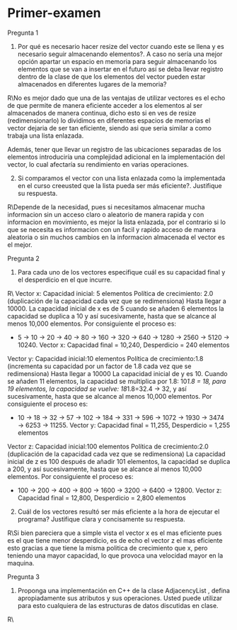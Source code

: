 # Primer-examen
Pregunta 1
1. Por qué es necesario hacer resize del vector cuando este se llena y es necesario seguir almacenando elementos?. A caso no sería una mejor opción apartar un espacio en memoria para seguir almacenando los elementos que se van a insertar en el futuro así se deba llevar registro dentro de la clase de que los elementos del vector pueden estar almacenados en diferentes lugares de la memoria?

R\\No es mejor dado que una de las ventajas de utilizar vectores es el echo de que permite de manera eficiente acceder a los elementos al ser almacenados de manera continua, dicho esto si en ves de resize (redimensionarlo) lo dividimos en diferentes espacios de memorias el vector dejaria de ser tan eficiente, siendo asi que seria similar a como trabaja una lista enlazada.

Además, tener que llevar un registro de las ubicaciones separadas de los elementos introduciría una complejidad adicional en la implementación del vector, lo cual afectaría su rendimiento en varias operaciones.

2. Si comparamos el vector con una lista enlazada como la implementada en el curso creeusted que la lista pueda ser más eficiente?. Justifique su respuesta.

R\\Depende de la necesidad, pues si necesitamos almacenar mucha informacion sin un acceso claro o aleatorio de manera rapida y con informacion en movimiento, es mejor la lista enlazada, por el contrario si lo que se necesita es informacion con un facil y rapido acceso de manera aleatoria o sin muchos cambios en la informacion almacenada el vector es el mejor.

Pregunta 2
1. Para cada uno de los vectores especifique cuál es su capacidad final y el desperdicio en el que incurre.

R\\ 
Vector x:
Capacidad inicial: 5 elementos
Política de crecimiento: 2.0 (duplicación de la capacidad cada vez que se redimensiona) Hasta llegar a 10000.
La capacidad inicial de x es de 5 cuando se añaden 6 elementos la capacidad se duplica a 10 y así sucesivamente, hasta que se alcance al menos 10,000 elementos.
Por consiguiente el proceso es:
- 5 → 10 → 20 → 40 → 80 → 160 → 320 → 640 → 1280 → 2560 → 5120 → 10240.
  Vector x: Capacidad final = 10,240, Desperdicio = 240 elementos

Vector y:
Capacidad inicial:10 elementos
Política de crecimiento:1.8 (incrementa su capacidad por un factor de 1.8 cada vez que se redimensiona) Hasta llegar a 10000
La capacidad inicial de y es 10.
Cuando se añaden 11 elementos, la capacidad se multiplica por 1.8: 10*1.8 = 18, para 19 elementos, la capacidad se vuelve: 18*1.8=32.4 → 32, y así sucesivamente, hasta que se alcance al menos 10,000 elementos.
Por consiguiente el proceso es:
- 10 → 18 → 32 → 57 → 102 → 184 → 331 → 596 → 1072 → 1930 → 3474 → 6253 → 11255.
Vector y: Capacidad final = 11,255, Desperdicio = 1,255 elementos

Vector z:
Capacidad inicial:100 elementos
Política de crecimiento:2.0 (duplicación de la capacidad cada vez que se redimensiona)
La capacidad inicial de z es 100 después de añadir 101 elementos, la capacidad se duplica a 200, y así sucesivamente, hasta que se alcance al menos 10,000 elementos.
Por consiguiente el proceso es:
- 100 → 200 → 400 → 800 → 1600 → 3200 → 6400 → 12800.
Vector z: Capacidad final = 12,800, Desperdicio = 2,800 elementos

2. Cuál de los vectores resultó ser más eficiente a la hora de ejecutar el programa?
Justifique clara y concisamente su respuesta.

R\\Si bien pareciera que a simple vista el vector x es el mas eficiente pues es el que tiene menor desperdicio, es de echo el vector z el mas eficiente esto gracias a que tiene la misma politica de crecimiento que x, pero teniendo una mayor capacidad, lo que provoca una velocidad mayor en la maquina.

 Pregunta 3
1. Proponga una implementación en C++ de la clase AdjacencyList , defina apropiadamente sus atributos y sus operaciones. Usted puede utilizar para esto cualquiera de las estructuras de datos discutidas en clase.

R\\ 




























